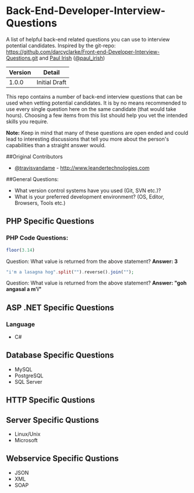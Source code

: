 Back-End-Developer-Interview-Questions
======================================

A list of helpful back-end related questions you can use to interview potential candidates. 
Inspired by the git-repo: https://github.com/darcyclarke/Front-end-Developer-Interview-Questions.git and
[Paul Irish](http://paulirish.com) ([@paul_irish](http://twitter.com/paul_irish)) 

|Version    |Detail          |
|-----------|----------------|
|1.0.0      |Initial Draft   |

This repo contains a number of back-end interview questions that can be used when vetting potential candidates. 
It is by no means recommended to use every single question here on the same candidate (that would take hours). 
Choosing a few items from this list should help you vet the intended skills you require.

**Note:** Keep in mind that many of these questions are open ended and could lead to interesting discussions that tell 
you more about the person's capabilities than a straight answer would.

##Original Contributors

* [@travisvandame](http://www.twitter.com/travisvandame) - http://www.leandertechnologies.com

##General Questions:

* What version control systems have you used (Git, SVN etc.)?
* What is your preferred development environment? (OS, Editor, Browsers, Tools etc.)

## PHP Specific Questions

### PHP Code Questions:
```php
floor(3.14)
```
Question: What value is returned from the above statement? 
**Answer: 3**

```php
"i'm a lasagna hog".split("").reverse().join("");
```
Question: What value is returned from the above statement? 
**Answer: "goh angasal a m'i"**

## ASP .NET Specific Questions

### Language
* C#

## Database Specific Questions
* MySQL
* PostgreSQL
* SQL Server

## HTTP Specific Qustions

## Server Specific Qustions
* Linux/Unix
* Microsoft

## Webservice Specific Qustions
* JSON
* XML
* SOAP
